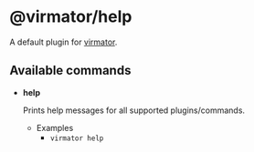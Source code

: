 # @virmator/help

A default plugin for [virmator](https://www.npmjs.com/package/virmator).

## Available commands

-   **help**

    Prints help messages for all supported plugins/commands.

    -   Examples
        -   `virmator help`
